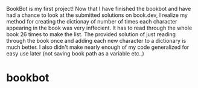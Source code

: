 BookBot is my first project!
Now that I have finished the bookbot and have had a chance to look at the submitted solutions on book.dev, I realize my method for creating the dictionay of number of times each character appearing in the book was very inffecient. It has to read through the whole book 26 times to make the list. The provided solution of just reading through the book once and adding each new character to a dictionary is much better. I also didn't make nearly enough of my code generalized for easy use later (not saving book path as a variable etc..)
# bookbot
